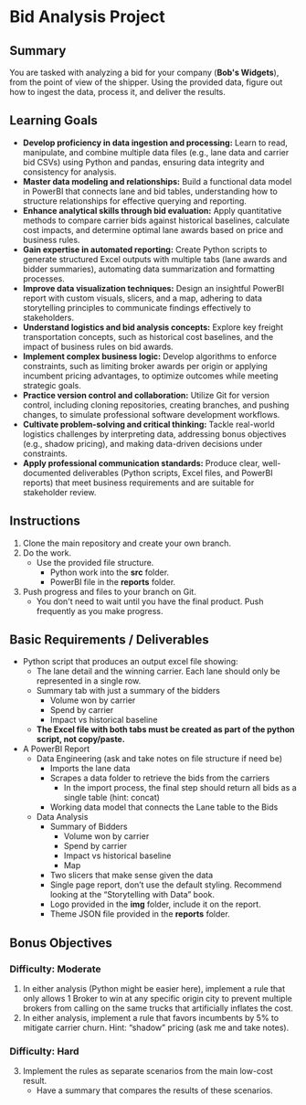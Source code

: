 # Bid Analysis Project

## Summary
You are tasked with analyzing a bid for your company (**Bob's Widgets**), from the point of view of the shipper. Using the provided data, figure out how to ingest the data, process it, and deliver the results.

## Learning Goals
- **Develop proficiency in data ingestion and processing:** Learn to read, manipulate, and combine multiple data files (e.g., lane data and carrier bid CSVs) using Python and pandas, ensuring data integrity and consistency for analysis.
- **Master data modeling and relationships:** Build a functional data model in PowerBI that connects lane and bid tables, understanding how to structure relationships for effective querying and reporting.
- **Enhance analytical skills through bid evaluation:** Apply quantitative methods to compare carrier bids against historical baselines, calculate cost impacts, and determine optimal lane awards based on price and business rules.
- **Gain expertise in automated reporting:** Create Python scripts to generate structured Excel outputs with multiple tabs (lane awards and bidder summaries), automating data summarization and formatting processes.
- **Improve data visualization techniques:** Design an insightful PowerBI report with custom visuals, slicers, and a map, adhering to data storytelling principles to communicate findings effectively to stakeholders.
- **Understand logistics and bid analysis concepts:** Explore key freight transportation concepts, such as historical cost baselines, and the impact of business rules on bid awards.
- **Implement complex business logic:** Develop algorithms to enforce constraints, such as limiting broker awards per origin or applying incumbent pricing advantages, to optimize outcomes while meeting strategic goals.
- **Practice version control and collaboration:** Utilize Git for version control, including cloning repositories, creating branches, and pushing changes, to simulate professional software development workflows.
- **Cultivate problem-solving and critical thinking:** Tackle real-world logistics challenges by interpreting data, addressing bonus objectives (e.g., shadow pricing), and making data-driven decisions under constraints.
- **Apply professional communication standards:** Produce clear, well-documented deliverables (Python scripts, Excel files, and PowerBI reports) that meet business requirements and are suitable for stakeholder review.

## Instructions
1. Clone the main repository and create your own branch.
2. Do the work.
    - Use the provided file structure. 
        - Python work into the **src** folder.
        - PowerBI file in the **reports** folder.
3. Push progress and files to your branch on Git.
    - You don't need to wait until you have the final product. Push frequently as you make progress.

## Basic Requirements / Deliverables
- Python script that produces an output excel file showing:
    - The lane detail and the winning carrier. Each lane should only be represented in a single row.
    - Summary tab with just a summary of the bidders
        - Volume won by carrier
        - Spend by carrier
        - Impact vs historical baseline
    - **The Excel file with both tabs must be created as part of the python script, not copy/paste.**
- A PowerBI Report
    - Data Engineering (ask and take notes on file structure if need be)
        - Imports the lane data
        - Scrapes a data folder to retrieve the bids from the carriers
            - In the import process, the final step should return all bids as a single table (hint: concat)
        - Working data model that connects the Lane table to the Bids
    - Data Analysis
        - Summary of Bidders
            - Volume won by carrier
            - Spend by carrier
            - Impact vs historical baseline
            - Map
        - Two slicers that make sense given the data
        - Single page report, don’t use the default styling. Recommend looking at the “Storytelling with Data” book.
        - Logo provided in the **img** folder, include it on the report.
        - Theme JSON file provided in the **reports** folder.

## Bonus Objectives
### Difficulty: Moderate
1. In either analysis (Python might be easier here), implement a rule that only allows 1 Broker to win at any specific origin city to prevent multiple brokers from calling on the same trucks that artificially inflates the cost.
2. In either analysis, implement a rule that favors incumbents by 5% to mitigate carrier churn. Hint: “shadow” pricing (ask me and take notes).

### Difficulty: Hard
3. Implement the rules as separate scenarios from the main low-cost result.
    - Have a summary that compares the results of these scenarios.

